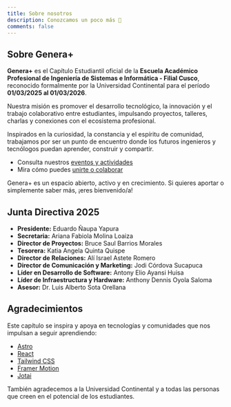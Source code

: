 ```yaml
---
title: Sobre nosotros
description: Conozcamos un poco más 🌱
comments: false
---
```


## Sobre Genera+

**Genera+** es el Capítulo Estudiantil oficial de la **Escuela Académico Profesional de Ingeniería de Sistemas e Informática - Filial Cusco**, reconocido formalmente por la Universidad Continental para el período **01/03/2025 al 01/03/2026**.

Nuestra misión es promover el desarrollo tecnológico, la innovación y el trabajo colaborativo entre estudiantes, impulsando proyectos, talleres, charlas y conexiones con el ecosistema profesional.

Inspirados en la curiosidad, la constancia y el espíritu de comunidad, trabajamos por ser un punto de encuentro donde los futuros ingenieros y tecnólogos puedan aprender, construir y compartir.

- Consulta nuestros [eventos y actividades](/eventos)
- Mira cómo puedes [unirte o colaborar](/colabora)

Genera+ es un espacio abierto, activo y en crecimiento. Si quieres aportar o simplemente saber más, ¡eres bienvenido/a!

## Junta Directiva 2025

- **Presidente:** Eduardo Ñaupa Yapura  
- **Secretaria:** Ariana Fabiola Molina Loaiza  
- **Director de Proyectos:** Bruce Saul Barrios Morales  
- **Tesorera:** Katia Angela Quinta Quispe  
- **Director de Relaciones:** Alí Israel Astete Romero  
- **Director de Comunicación y Marketing:** Jodi Córdova Sucapuca  
- **Líder en Desarrollo de Software:** Antony Elio Ayansi Huisa  
- **Líder de Infraestructura y Hardware:** Anthony Dennis Oyola Saloma  
- **Asesor:** Dr. Luis Alberto Sota Orellana  

## Agradecimientos

Este capítulo se inspira y apoya en tecnologías y comunidades que nos impulsan a seguir aprendiendo:

- [Astro](https://astro.build/)
- [React](https://reactjs.org/)
- [Tailwind CSS](https://tailwindcss.com/)
- [Framer Motion](https://www.framer.com/motion/)
- [Jotai](https://jotai.org/)

También agradecemos a la Universidad Continental y a todas las personas que creen en el potencial de los estudiantes.